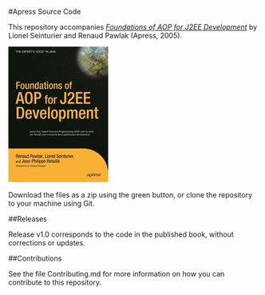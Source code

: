 #Apress Source Code

This repository accompanies [*Foundations of AOP for J2EE Development*](http://www.apress.com/9781590595077) by Lionel Seinturier and Renaud Pawlak (Apress, 2005).

![Cover image](9781590595077.jpg)

Download the files as a zip using the green button, or clone the repository to your machine using Git.

##Releases

Release v1.0 corresponds to the code in the published book, without corrections or updates.

##Contributions

See the file Contributing.md for more information on how you can contribute to this repository.
